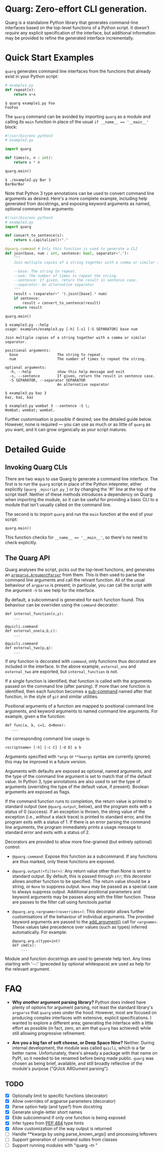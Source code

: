 # Quarg: Zero-effort CLI generation.

Quarg is a standalone Python library that generates command-line interfaces based on the top-level functions of a Python script. It doesn't _require_ any explicit specification of the interface, but additional information may be provided to refine the generated interface incrementally.

# Quick Start Examples

`quarg` generates command line interfaces from the functions that already exist in your Python script:


```python
# example1.py
def repeat(x):
    return x+x
```

```
$ quarg example1.py Foo
FooFoo
```

The `quarg` command can be avoided by importing `quarg` as a module and calling its `main` function in place of the usual `if __name__ == '__main__'` block:

```python
#!/usr/bin/env python3
# example2.py

import quarg

def times(s, n : int):
    return s * n

quarg.main()
```

```
$ ./example2.py Bar 3
BarBarBar
```

Note that Python 3 type annotations can be used to convert command line arguments as desired. Here's a more complete example, including help generated from docstrings, and exposing keyword arguments as named, optional command line arguments:

```python
#!/usr/bin/env python3
# example3.py
import quarg

def convert_to_sentence(s):
    return s.capitalize()+"."

@quarg.command # Only this function is used to generate a CLI
def join(base, num : int, sentence: bool, separator=","):
    """
    Join multiple copies of a string together with a comma or similar separator.

    --base: The string to repeat.
    --num: The number of times to repeat the string.
    --sentence: If given, return the result in sentence case.
    --separator: An alternative separator
    """
    result = (separator+" ").join([base] * num)
    if sentence:
        result = convert_to_sentence(result)
    return result

quarg.main()
```

```
$ example3.py --help
usage: examples/example3.py [-h] [-s] [-S SEPARATOR] base num

Join multiple copies of a string together with a comma or similar separator.

positional arguments:
  base                  The string to repeat.
  num                   The number of times to repeat the string.

optional arguments:
  -h, --help            show this help message and exit
  -s, --sentence        If given, return the result in sentence case.
  -S SEPARATOR, --separator SEPARATOR
                        An alternative separator

$ example3.py baz 3
baz, baz, baz

$ example3.py wombat 3 --sentence -S \;
Wombat; wombat; wombat.
```

Further customisation is possible if desired; see the detailed guide below. However, none is required — you can use as much or as little of `quarg` as you want, and it can grow organically as your script matures.

# Detailed Guide

## Invoking Quarg CLIs

There are two ways to use Quarg to generate a command line interface. The first is to run the `quarg` script in place of the Python intepreter, either explicitly (`quarg _myscript.py_`) or by changing the '#!' line at the top of the script itself. Neither of these methods introduces a dependency on Quarg when importing the module, so it can be useful for providing a basic CLI to a module that isn't usually called on the command line.

The second is to import `quarg` and run the `main` function at the end of your script:

    quarg.main()

This function checks for `__name__ == '__main__'`, so there's no need to check explicitly.

## The Quarg API

Quarg analyses the script, picks out the top-level functions, and generates an [`argparse.ArgumentParser`](https://docs.python.org/library/argparse.html) from them. This is then used to parse the command line arguments and call the relvant function. All of the usual behaviour of `argparse` is present; in particular, you can call the script with the argument `-h` to see help for the interface.

By default, a subcommand is generated for each function found. This behaviour can be overriden using the `command` decorator:

    def internal_function(x,y):
        ...

    @quicli.command
    def external_one(a,b,c):
        ...

    @quicli.command
    def external_two(p,q):
        ...

If _any_ function is decorated with `command`, only functions thus decorated are included in the interface. In the above example, `external_one` and `external_two` are exported, but `internal_function` is not.

If a single function is identified, that function is called with the arguments passed on the command line (after parsing). If more than one function is identified, then each function becomes a [sub-command](https://docs.python.org/library/argparse.html#sub-commands) named after that function, in the style of `git` and similar utilities.

Positional arguments of a function are mapped to positional command line arguments, and keyword arguments to named command line arguments. For example, given a the function:

    def func(a, b, c=1, d=None):
       ...

the corresponding command line usage is:

    <scriptname> [-h] [-c C] [-d D] a b

Arguments specified with `*args` or `**kwargs` syntax are currently ignored; this may be improved in a future version.

Arguments with defaults are exposed as optional, named arguments, and
the type of the command line argument is set to match that of the
default value. In Python 3, type annotations are also used to set the
type of arguments (overriding the type of the default value, if
present). Boolean arguments are exposed as flags.

If the command function runs to completion, the return value is
printed to standard output (see `@quarg.output`, below), and the
program exits with a status of 0 (success). If an exception is thrown,
the string value of the exception (i.e., _without_ a stack trace) is
printed to standard error, and the program exits with a status
of 1. If there is an error parsing the command line arguments, the
program immediately prints a usage message to standard error and exits
with a status of 2.

Decorators are provided to allow more fine-grained (but entirely
optional) control:

- `@quarg.command`: Expose this function as a subcommand. If any functions are
thus marked, only these functions are exposed.

- `@quarg.output(<filter>)`: Any return value other than None is sent
  to standard output. By default, this is passed through `str`; this
  decorator allows another function to be specified. The return value
  should be a string, or `None` to suppress output. `None` may be
  passed as a special case to always suppress output. Additional positional parameters and keyword arguments may be passes along with the filter function. These are passes to the filter call using functools.partial

- `@quarg.arg.<argname>(<overrides>)`: This decorator allows further customisations of the behaviour of individual arguments. The provided keyword arguments are passed to the [add_argument()](https://docs.python.org/library/argparse.html#the-add-argument-method) call for `<argname>`. These values take precedence over values (such as types) inferred automatically. For example:

    ```
    @quarg.arg.x(type=int)
    def cmd(x):
        ...
    ```

Module and function docstrings are used to generate help text. Any lines starting with '--<argname>:' (preceded by optional whitespace) are used as help for the relevant argument.

# FAQ

- **Why _another_ argument parsing library?** Python does indeed have plenty of options for argument parsing, not least the standard library's `argparse` that `quarg` uses under the hood. However, most are focused on producing complex interfaces with extensive, explicit specifications. I wanted to explore a different area; generating the interface with a little effort as possible (in fact, zero, an aim that `quarg` has achieved) while still allowing progressive refinement.

- **Are you a big fan of soft cheese, or Deep Space Nine?** Neither. During internal development, the module was called `quicli`, which is a far better name. Unfortunately, there's already a package with that name on PyPI, so it needed to be renamed before being made public. `quarg` was chosen as being brief, available, and still broadly reflective of the module's purpose ("QUick ARGument parsing").

## TODO

- [x] Optionally limit to specific functions (decorator)
- [x] Allow overrides of argparse parameters (decorator)
- [x] Parse option help (and type?) from docstring
- [x] Generate single-letter short names
- [x] Elide subcommand if only one function is being exposed
- [x] Infer types from [PEP 484](https://www.python.org/dev/peps/pep-0484/) type hints
- [x] Allow customization of the way output is returned
- [ ] Handle **kwargs by using parse_known_args() and processing leftovers
- [ ] Support generation of command suites from classes
- [ ] Support running modules with "quarg -m <modulename>"

